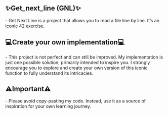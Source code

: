 <p><h2>✨Get_next_line (GNL)✨</h2>- Get Next Line is a project that allows you to read a file line by line. It’s an iconic 42 exercise.</p>


<h2>💻Create your own implementation💻</h2>
- This project is not perfect and can still be improved. My implementation is just one possible solution, primarily intended to inspire you.
I strongly encourage you to explore and create your own version of this iconic function to fully understand its intricacies.

<h2>⚠️Important⚠️</h2>
- Please avoid copy-pasting my code. Instead, use it as a source of inspiration for your own learning journey.
